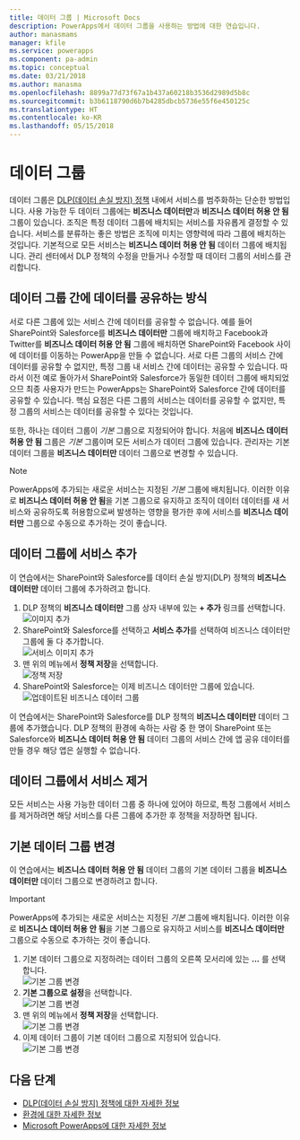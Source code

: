 ```yaml
---
title: 데이터 그룹 | Microsoft Docs
description: PowerApps에서 데이터 그룹을 사용하는 방법에 대한 연습입니다.
author: manasmams
manager: kfile
ms.service: powerapps
ms.component: pa-admin
ms.topic: conceptual
ms.date: 03/21/2018
ms.author: manasma
ms.openlocfilehash: 8899a77d73f67a1b437a60218b3536d2989d5b8c
ms.sourcegitcommit: b3b6118790d6b7b4285dbcb5736e55f6e450125c
ms.translationtype: HT
ms.contentlocale: ko-KR
ms.lasthandoff: 05/15/2018
---
```

# <a name="data-groups"></a>데이터 그룹
데이터 그룹은 [DLP(데이터 손실 방지) 정책](prevent-data-loss.md) 내에서 서비스를 범주화하는 단순한 방법입니다. 사용 가능한 두 데이터 그룹에는 **비즈니스 데이터만**과 **비즈니스 데이터 허용 안 됨** 그룹이 있습니다. 조직은 특정 데이터 그룹에 배치되는 서비스를 자유롭게 결정할 수 있습니다. 서비스를 분류하는 좋은 방법은 조직에 미치는 영향력에 따라 그룹에 배치하는 것입니다. 기본적으로 모든 서비스는 **비즈니스 데이터 허용 안 됨** 데이터 그룹에 배치됩니다. 관리 센터에서 DLP 정책의 수정을 만들거나 수정할 때 데이터 그룹의 서비스를 관리합니다.

## <a name="how-data-is-shared-between-data-groups"></a>데이터 그룹 간에 데이터를 공유하는 방식
서로 다른 그룹에 있는 서비스 간에 데이터를 공유할 수 없습니다. 예를 들어 SharePoint와 Salesforce를 **비즈니스 데이터만** 그룹에 배치하고 Facebook과 Twitter를 **비즈니스 데이터 허용 안 됨** 그룹에 배치하면 SharePoint와 Facebook 사이에 데이터를 이동하는 PowerApp을 만들 수 없습니다. 서로 다른 그룹의 서비스 간에 데이터를 공유할 수 없지만, 특정 그룹 내 서비스 간에 데이터는 공유할 수 있습니다. 따라서 이전 예로 돌아가서 SharePoint와 Salesforce가 동일한 데이터 그룹에 배치되었으므 최종 사용자가 만드는 PowerApps는 SharePoint와 Salesforce 간에 데이터를 공유할 수 있습니다. 핵심 요점은 다른 그룹의 서비스는 데이터를 공유할 수 없지만, 특정 그룹의 서비스는 데이터를 공유할 수 있다는 것입니다.

또한, 하나는 데이터 그룹이 *기본* 그룹으로 지정되어야 합니다. 처음에 **비즈니스 데이터 허용 안 됨** 그룹은 *기본* 그룹이며 모든 서비스가 데이터 그룹에 있습니다. 관리자는 기본 데이터 그룹을 **비즈니스 데이터만** 데이터 그룹으로 변경할 수 있습니다. 

> [!NOTE]
> PowerApps에 추가되는 새로운 서비스는 지정된 *기본* 그룹에 배치됩니다. 이러한 이유로 **비즈니스 데이터 허용 안 됨**을 기본 그룹으로 유지하고 조직이 데이터 데이터를 새 서비스와 공유하도록 허용함으로써 발생하는 영향을 평가한 후에 서비스를 **비즈니스 데이터만** 그룹으로 수동으로 추가하는 것이 좋습니다.

## <a name="add-services-to-a-data-group"></a>데이터 그룹에 서비스 추가
이 연습에서는 SharePoint와 Salesforce를 데이터 손실 방지(DLP) 정책의 **비즈니스 데이터만** 데이터 그룹에 추가하려고 합니다.

1. DLP 정책의 **비즈니스 데이터만** 그룹 상자 내부에 있는 **+ 추가** 링크를 선택합니다.    
   ![이미지 추가](./media/introduction-to-data-groups/add-to-data-group-1.png)  
2. SharePoint와 Salesforce를 선택하고 **서비스 추가**를 선택하여 비즈니스 데이터만 그룹에 둘 다 추가합니다.    
   ![서비스 이미지 추가](./media/introduction-to-data-groups/add-to-data-group-2.png)  
3. 맨 위의 메뉴에서 **정책 저장**을 선택합니다.  
   ![정책 저장](./media/introduction-to-data-groups/add-to-data-group-4.png)
4. SharePoint와 Salesforce는 이제 비즈니스 데이터만 그룹에 있습니다.  
   ![업데이트된 비즈니스 데이터 그룹](./media/introduction-to-data-groups/add-to-data-group-3.png)   

이 연습에서는 SharePoint와 Salesforce를 DLP 정책의 **비즈니스 데이터만** 데이터 그룹에 추가했습니다. DLP 정책의 환경에 속하는 사람 중 한 명이 SharePoint 또는 Salesforce와 **비즈니스 데이터 허용 안 됨** 데이터 그룹의 서비스 간에 앱 공유 데이터를 만들 경우 해당 앱은 실행할 수 없습니다.

## <a name="remove-services-from-a-data-group"></a>데이터 그룹에서 서비스 제거
모든 서비스는 사용 가능한 데이터 그룹 중 하나에 있어야 하므로, 특정 그룹에서 서비스를 제거하려면 해당 서비스를 다른 그룹에 추가한 후 정책을 저장하면 됩니다.  

## <a name="change-the-default-data-group"></a>기본 데이터 그룹 변경
이 연습에서는 **비즈니스 데이터 허용 안 됨** 데이터 그룹의 기본 데이터 그룹을 **비즈니스 데이터만** 데이터 그룹으로 변경하려고 합니다.  

> [!IMPORTANT]
> PowerApps에 추가되는 새로운 서비스는 지정된 *기본* 그룹에 배치됩니다. 이러한 이유로 **비즈니스 데이터 허용 안 됨**을 기본 그룹으로 유지하고 서비스를 **비즈니스 데이터만** 그룹으로 수동으로 추가하는 것이 좋습니다.

1. 기본 데이터 그룹으로 지정하려는 데이터 그룹의 오른쪽 모서리에 있는 **...** 를 선택합니다.    
   ![기본 그룹 변경](./media/introduction-to-data-groups/default-data-group-0.png)  
2. **기본 그룹으로 설정**을 선택합니다.  
   ![기본 그룹 변경](./media/introduction-to-data-groups/default-data-group-1.png)   
3. 맨 위의 메뉴에서 **정책 저장**을 선택합니다.  
   ![기본 그룹 변경](./media/introduction-to-data-groups/add-to-data-group-4.png)
4. 이제 데이터 그룹이 기본 데이터 그룹으로 지정되어 있습니다.  
   ![기본 그룹 변경](./media/introduction-to-data-groups/default-data-group-2.png)   

## <a name="next-steps"></a>다음 단계
* [DLP(데이터 손실 방지) 정책에 대한 자세한 정보](prevent-data-loss.md)
* [환경에 대한 자세한 정보](environments-overview.md)
* [Microsoft PowerApps에 대한 자세한 정보](../maker/canvas-apps/getting-started.md)
